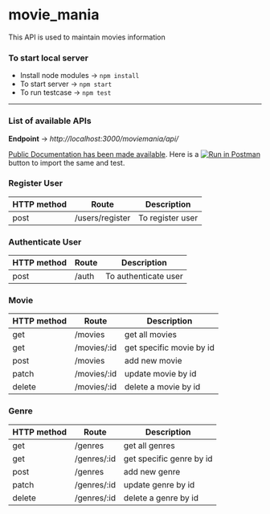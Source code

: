 # movie_mania

This API is used to maintain movies information

### To start local server

- Install node modules -> `npm install`
- To start server -> `npm start`
- To run testcase -> `npm test`

---

### List of available APIs

**Endpoint** → _http://localhost:3000/moviemania/api/_

[Public Documentation has been made available](https://documenter.getpostman.com/view/5352730/2s93CKNECV). Here is a [![Run in Postman](https://run.pstmn.io/button.svg)](https://app.getpostman.com/run-collection/5352730-823f5352-b793-4b96-ae30-9353564719b0?action=collection%2Ffork&collection-url=entityId%3D5352730-823f5352-b793-4b96-ae30-9353564719b0%26entityType%3Dcollection%26workspaceId%3D9cff2155-1c03-4762-a0ef-661eae33eab5) button to import the same and test.

### Register User

| HTTP method | Route           | Description      |
| ----------- | --------------- | ---------------- |
| post        | /users/register | To register user |

### Authenticate User

| HTTP method | Route | Description          |
| ----------- | ----- | -------------------- |
| post        | /auth | To authenticate user |

### Movie

| HTTP method | Route       | Description              |
| ----------- | ----------- | ------------------------ |
| get         | /movies     | get all movies           |
| get         | /movies/:id | get specific movie by id |
| post        | /movies     | add new movie            |
| patch       | /movies/:id | update movie by id       |
| delete      | /movies/:id | delete a movie by id     |

### Genre

| HTTP method | Route       | Description              |
| ----------- | ----------- | ------------------------ |
| get         | /genres     | get all genres           |
| get         | /genres/:id | get specific genre by id |
| post        | /genres     | add new genre            |
| patch       | /genres/:id | update genre by id       |
| delete      | /genres/:id | delete a genre by id     |
